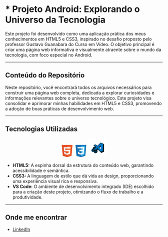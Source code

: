 # * **Projeto Android:** Explorando o Universo da Tecnologia

Este projeto foi desenvolvido como uma aplicação prática dos meus conhecimentos em HTML5 e CSS3, inspirado no desafio proposto pelo professor Gustavo Guanabara do Curso em Vídeo. O objetivo principal é criar uma página web informativa e visualmente atraente sobre o mundo da tecnologia, com foco especial no Android.

---

## Conteúdo do Repositório

Neste repositório, você encontrará todos os arquivos necessários para construir uma página web completa, dedicada a explorar curiosidades e informações relevantes sobre o universo tecnológico. Este projeto visa consolidar e aprimorar minhas habilidades em HTML5 e CSS3, promovendo a adoção de boas práticas de desenvolvimento web.

---

## Tecnologias Utilizadas

<p align="center">
  <img src="https://raw.githubusercontent.com/devicons/devicon/master/icons/html5/html5-original.svg" alt="HTML5" width="40" height="40" title="HTML5">
  <img src="https://raw.githubusercontent.com/devicons/devicon/master/icons/css3/css3-original.svg" alt="CSS3" width="40" height="40" title="CSS3">
  <img src="https://raw.githubusercontent.com/vscode-icons/vscode-icons/master/images/logo@3x.png" alt="VS Code" width="60" height="60" title="VS Code">
</p>

* **HTML5:** A espinha dorsal da estrutura do conteúdo web, garantindo acessibilidade e semântica.
* **CSS3:** A linguagem de estilo que dá vida ao design, proporcionando uma experiência visual rica e responsiva.
* **VS Code:** O ambiente de desenvolvimento integrado (IDE) escolhido para a criação deste projeto, otimizando o fluxo de trabalho e a produtividade.

---

## Onde me encontrar

* [LinkedIn](https://www.linkedin.com/in/joão-victor-praxedes-de-miranda-189246354)
